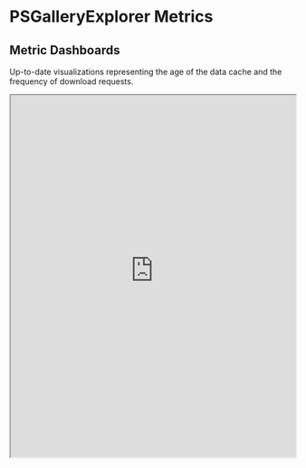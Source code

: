 # PSGalleryExplorer Metrics

## Metric Dashboards

Up-to-date visualizations representing the age of the data cache and the frequency of download requests.

<iframe
  src="https://cloudwatch.amazonaws.com/dashboard.html?dashboard=PSGalleryExplorer-PSGEPubXMLMonitorDashboard&context=eyJSIjoidXMtZWFzdC0xIiwiRCI6ImN3LWRiLTY5OTQ4Mzc4NjgzMSIsIlUiOiJ1cy1lYXN0LTFfSzFtQzlzdDRrIiwiQyI6IjZnbWR0bWllNTk4OW45NWwyMjBkdjRyMmZzIiwiSSI6InVzLWVhc3QtMTpmM2JkNmQ1Mi00NTg4LTRiOGEtYWVlOC0zYWVlNDk3NmUwN2QiLCJNIjoiUHVibGljIn0="
  style="width:100%; height:640px;"
></iframe>
